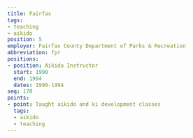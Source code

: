 ```yaml
---
title: Fairfax
tags:
- teaching
- aikido
position: 5
employer: Fairfax County Department of Parks & Recreation
abbreviation: fpr
positions:
- position: Aikido Instructor
  start: 1990
  end: 1994
  dates: 1990-1994
seq: 170
points:
- point: Taught aikido and ki development classes
  tags:
  - aikido
  - teaching
---
```



